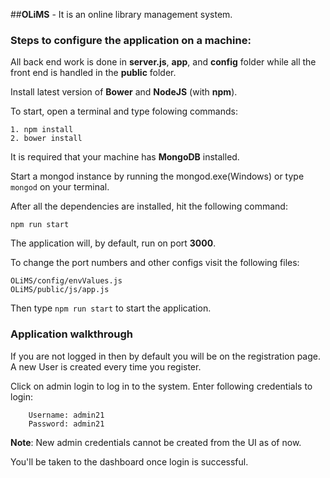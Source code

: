 ##**OLiMS** - It is an online library management system.

### Steps to configure the application on a machine:

All back end work is done in **server.js**, **app**, and **config** folder while all the front end is handled in the **public** folder.

Install latest version of **Bower** and **NodeJS** (with **npm**).

To start, open a terminal and type folowing commands:

	1. npm install
	2. bower install

It is required that your machine has **MongoDB** installed.

Start a mongod instance by running the mongod.exe(Windows) or type `mongod` on your terminal.

After all the dependencies are installed, hit the following command:

	npm run start

The application will, by default, run on port **3000**.

To change the port numbers and other configs visit the following files:

	OLiMS/config/envValues.js
	OLiMS/public/js/app.js

Then type `npm run start` to start the application.

### Application walkthrough


If you are not logged in then by default you will be on the registration page.
A new User is created every time you register.

Click on admin login to log in to the system.
Enter following credentials to login:
```		
	Username: admin21
	Password: admin21
```

**Note**: New admin credentials cannot be created from the UI as of now.

You'll be taken to the dashboard once login is successful.